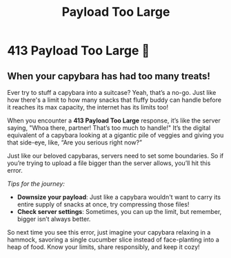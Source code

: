 ﻿---
category: 4xx
code: 413
cover: https://firebasestorage.googleapis.com/v0/b/capy-http.appspot.com/o/Capy-413-750x600.webp?alt=media
thumbnail: https://firebasestorage.googleapis.com/v0/b/capy-http.appspot.com/o/Capy-413-250x200.webp?alt=media
coverAlt: Payload Too Large
description: Payload Too Large
tags:
- 4xx
title: Payload Too Large
---


# 413 Payload Too Large 🐾

## When your capybara has had too many treats!

Ever try to stuff a capybara into a suitcase? Yeah, that’s a no-go. Just like how there's a limit to how many snacks that fluffy buddy can handle before it reaches its max capacity, the internet has its limits too! 

When you encounter a **413 Payload Too Large** response, it’s like the server saying, "Whoa there, partner! That’s too much to handle!" It’s the digital equivalent of a capybara looking at a gigantic pile of veggies and giving you that side-eye, like, “Are you serious right now?”

Just like our beloved capybaras, servers need to set some boundaries. So if you’re trying to upload a file bigger than the server allows, you’ll hit this error. 

*Tips for the journey:*
- **Downsize your payload**: Just like a capybara wouldn't want to carry its entire supply of snacks at once, try compressing those files!
- **Check server settings**: Sometimes, you can up the limit, but remember, bigger isn’t always better. 

So next time you see this error, just imagine your capybara relaxing in a hammock, savoring a single cucumber slice instead of face-planting into a heap of food. Know your limits, share responsibly, and keep it cozy!